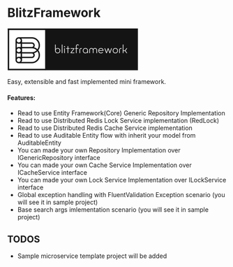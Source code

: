 # BlitzFramework

![alt tag](https://raw.githubusercontent.com/turhany/BlitzFramework/main/img/blitzframework.png)  

Easy, extensible and fast implemented mini framework.

#### Features:
- Read to use Entity Framework(Core) Generic Repository Implementation
- Read to use Distributed Redis Lock Service implementation (RedLock)
- Read to use Distributed Redis Cache Service implementation 
- Read to use Auditable Entity flow with inherit your model from AuditableEntity
- You can made your own Repository Implementation over IGenericRepository interface
- You can made your own Cache Service Implementation over ICacheService interface
- You can made your own Lock Service Implementation over ILockService interface
- Global exception handling with FluentValidation Exception scenario (you will see it in sample project)
- Base search args imlementation scenario (you will see it in sample project)

## TODOS
* Sample microservice template project will be added
